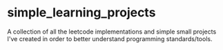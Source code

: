 # simple_learning_projects
 A collection of all the leetcode implementations and simple small projects I've created in order to better understand programming standards/tools.
